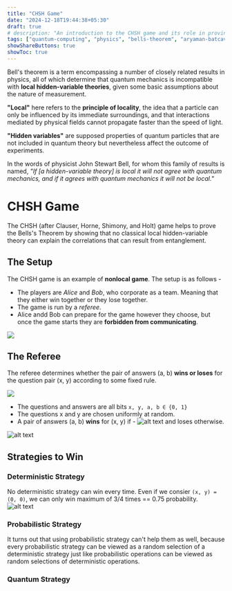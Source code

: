 ```yaml
---
title: "CHSH Game"
date: "2024-12-18T19:44:38+05:30"
draft: true
# description: "An introduction to the CHSH game and its role in proving Bell's Theorem, demonstrating the non-local nature of quantum mechanics."
tags: ["quantum-computing", "physics", "bells-theorem", "aryaman-batcave"]
showShareButtons: true
showToc: true
---
```


Bell's theorem is a term encompassing a number of closely related results in physics, all of which determine that quantum mechanics is incompatible with **local hidden-variable theories**, given some basic assumptions about the nature of measurement. 

**"Local"** here refers to the **principle of locality**, the idea that a particle can only be influenced by its immediate surroundings, and that interactions mediated by physical fields cannot propagate faster than the speed of light. 

**"Hidden variables"** are supposed properties of quantum particles that are not included in quantum theory but nevertheless affect the outcome of experiments. 

In the words of physicist John Stewart Bell, for whom this family of results is named, *"If [a hidden-variable theory] is local it will not agree with quantum mechanics, and if it agrees with quantum mechanics it will not be local."*


# CHSH Game
The CHSH (after Clauser, Horne, Shimony, and Holt) game helps to prove the Bells's Theorem by showing that no classical local hidden-variable theory can explain the correlations that can result from entanglement.

## The Setup
The CHSH game is an example of **nonlocal game**. The setup is as follows - 
* The players are *Alice* and *Bob*, who corporate as a team. Meaning that they either win together or they lose together.
* The game is run by a *referee*.
* Alice andd Bob can prepare for the game however they choose, but once the game starts they are **forbidden from communicating**.

![](/images/chsh-game/setup.png)

## The Referee
The referee determines whether the pair of answers (a, b) **wins or loses** for the question pair (x, y) according to some fixed rule.

![](/images/chsh-game/referee.png)

* The questions and answers are all bits `x, y, a, b ∈ {0, 1}`
* The questions x and y are chosen uniformly at random.
* A pair of answers (a, b) **wins** for (x, y) if - 
![alt text](/images/chsh-game/winning-cond.png)
and loses otherwise.


![alt text](/images/chsh-game/win-cond-table.png)


## Strategies to Win
### Deterministic Strategy
No deterministic strategy can win every time. Even if we consier `(x, y) = (0, 0)`, we can only win maximum of 3/4 times == 0.75 probability.
![alt text](/images/chsh-game/image.png)

### Probabilistic Strategy 
It turns out that using probabilistic strategy can't help them as well, because every probabilistic strategy can be viewed as a random selection of a deterministic strategy just like probabilistic operations can be viewed as random selections of deterministic operations.

### Quantum Strategy